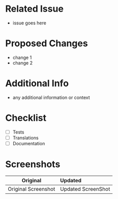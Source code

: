 # Related Issue
- issue goes here

# Proposed Changes
- change 1
- change 2

# Additional Info
- any additional information or context

# Checklist
- [ ] Tests
- [ ] Translations
- [ ] Documentation

# Screenshots

Original        |       Updated
:---------:|:-------|
Original Screenshot | Updated ScreenShot
